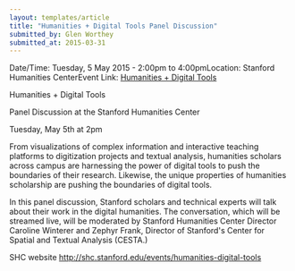 ```yaml
---
layout: templates/article
title: "Humanities + Digital Tools Panel Discussion"
submitted_by: Glen Worthey
submitted_at: 2015-03-31
---
```



Date/Time: Tuesday, 5 May 2015 - 2:00pm to 4:00pmLocation: Stanford Humanities CenterEvent Link: [Humanities + Digital Tools](http://shc.stanford.edu/events/humanities-digital-tools)

Humanities + Digital Tools

Panel Discussion at the Stanford Humanities Center


Tuesday, May 5th at 2pm


From visualizations of complex information and interactive teaching platforms to digitization projects and textual analysis, humanities scholars across campus are harnessing the power of digital tools to push the boundaries of their research. Likewise, the unique properties of humanities scholarship are pushing the boundaries of digital tools.


In this panel discussion, Stanford scholars and technical experts will talk about their work in the digital humanities. The conversation, which will be streamed live, will be moderated by Stanford Humanities Center Director Caroline Winterer and Zephyr Frank, Director of Stanford's Center for Spatial and Textual Analysis (CESTA.)


SHC website
<http://shc.stanford.edu/events/humanities-digital-tools>










